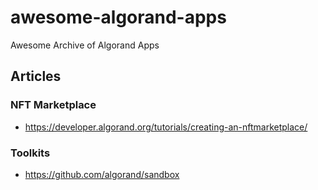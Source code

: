 # awesome-algorand-apps
Awesome Archive of Algorand Apps

## Articles

### NFT Marketplace
- https://developer.algorand.org/tutorials/creating-an-nftmarketplace/

### Toolkits
- https://github.com/algorand/sandbox
